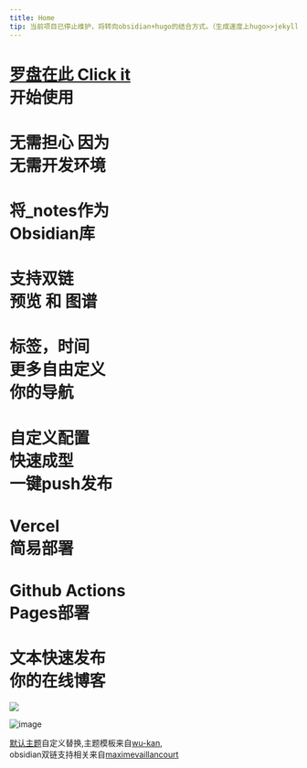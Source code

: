 ```yaml
---
title: Home
tip: 当前项目已停止维护，将转向obsidian+hugo的结合方式。（生成速度上hugo>>jekyll）可以在我的[博客](https://lestua.eu.org/)查看当前施工状况。待完善，待开源。
---
```

# [罗盘在此 Click it](https://lestua.eu.org/notes/2022/08/29/223921)<br>开始使用

<!-- .slide -->

# 无需担心 因为<br>无需开发环境

<!-- .slide vertical=true -->

# 将_notes作为<br>Obsidian库

<!-- .slide -->

# 支持双链<br>预览 和 图谱

<!-- .slide vertical=true -->

# 标签，时间<br>更多自由定义<br>你的导航

<!-- .slide -->

# 自定义配置<br>快速成型<br>一键push发布

<!-- .slide vertical=true -->

# Vercel<br>简易部署

<!-- .slide -->

# Github Actions<br> Pages部署

<!-- .slide vertical=true -->

# 文本快速发布<br>你的在线博客

<!-- .slide -->

![](https://res.cloudinary.com/dbbz8b3ce/image/upload/v1661995792/obsidian/tqdnz46b8sjy55nvno32.png)

<!-- .slide vertical=true -->

![image](https://user-images.githubusercontent.com/55282569/190904137-5fd59092-0a22-43aa-989a-5593c8c485b2.png)

<!-- .slide -->
[默认主题](https://github.com/yaleiyale/jekyll-theme-ObJekyll)自定义替换,主题模板来自[wu-kan](https://github.com/wu-kan/jekyll-theme-WuK),<br>obsidian双链支持相关来自[maximevaillancourt](https://github.com/maximevaillancourt/digital-garden-jekyll-template)
